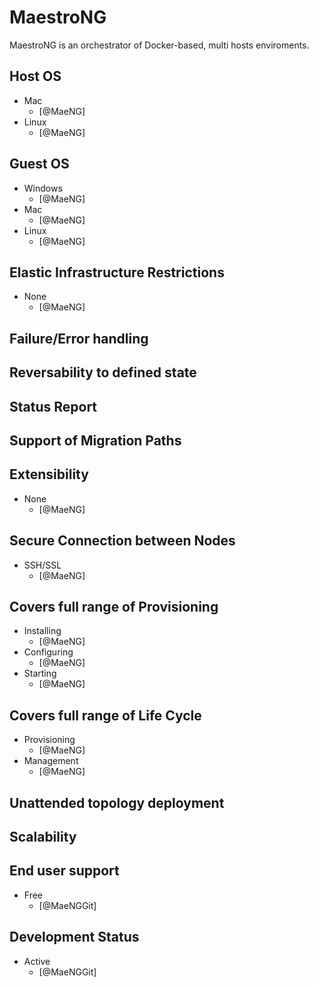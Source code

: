 # MaestroNG
MaestroNG is an orchestrator of Docker-based, multi hosts enviroments.

## Host OS
- Mac
    - [@MaeNG]
- Linux
    - [@MaeNG]

## Guest OS
- Windows
    - [@MaeNG]
- Mac
    - [@MaeNG]
- Linux
    - [@MaeNG]

## Elastic Infrastructure Restrictions
- None
    - [@MaeNG]

## Failure/Error handling

## Reversability to defined state

## Status Report

## Support of Migration Paths

## Extensibility
- None
    - [@MaeNG]

## Secure Connection between Nodes
- SSH/SSL
    - [@MaeNG]

## Covers full range of Provisioning
- Installing
    - [@MaeNG]
- Configuring
    - [@MaeNG]
- Starting
    - [@MaeNG]

## Covers full range of Life Cycle
- Provisioning
    - [@MaeNG]
- Management
    - [@MaeNG]

## Unattended topology deployment

## Scalability

## End user support
- Free
    - [@MaeNGGit]

## Development Status
- Active
    - [@MaeNGGit]
